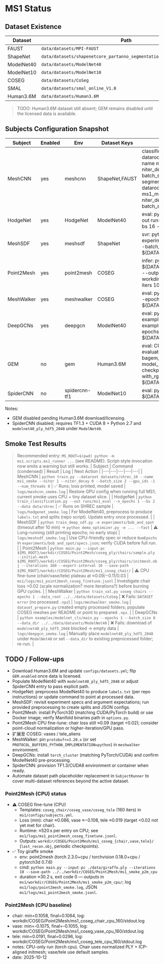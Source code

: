 # MS1 Status

## Dataset Existence
| Dataset | Path | Exists |
|---|---|---|
| FAUST | `data/datasets/MPI-FAUST` | OK |
| ShapeNet | `data/datasets/shapenetcore_partanno_segmentation_benchmark_v0_normal` | OK |
| ModelNet40 | `data/datasets/ModelNet40` | OK |
| ModelNet10 | `data/datasets/ModelNet10` | OK |
| COSEG | `data/datasets/CoSeg` | OK |
| SMAL | `data/datasets/smal_online_V1.0` | OK |
| Human3.6M | `data/datasets/Human3.6M` | MISSING |

> TODO: Human3.6M dataset still absent; GEM remains disabled until the licensed data is available.

## Subjects Configuration Snapshot
| Subject | Enabled | Env | Dataset Keys | Entry Templates |
|---|---|---|---|---|
| MeshCNN | yes | meshcnn | ShapeNet,FAUST | classification: python train.py --dataroot ${DATASET:ShapeNet} --name ms1_meshcnn_cls --niter 1 --niter_decay 0 --save_epoch_freq 1 --batch_size 2<br>segmentation: python train.py --dataroot ${DATASET:FAUST} --name ms1_meshcnn_seg --niter 1 --niter_decay 0 --save_epoch_freq 1 --batch_size 2 |
| HodgeNet | yes | HodgeNet | ModelNet40 | eval: python train_classification.py --out runs/ms1_eval --n_epochs 100 --bs 16 --data ${DATASET:ModelNet40} |
| MeshSDF | yes | meshsdf | ShapeNet | svr: python train_svr.py -e experiments/cars_svr --max_epoch 1 --batch_size 2 --data_root ${DATASET:ShapeNet} |
| Point2Mesh | yes | point2mesh | COSEG | infer: python point2mesh.py --input ${DATASET:COSEG}/chair/chair_001.obj --output_dir workdir/COSEG/Point2Mesh/results --iters 10 |
| MeshWalker | yes | meshwalker | COSEG | eval: python train_val.py coseg chairs --epochs 1 --data_root ${DATASET:COSEG} |
| DeepGCNs | yes | deepgcn | ModelNet40 | eval: python examples/modelnet_cls/main.py --cfg examples/modelnet_cls/config.yaml --epochs 1 --batch_size 8 --data_dir ${DATASET:ModelNet40} |
| GEM | no | gem | Human3.6M | eval: CUDA_VISIBLE_DEVICES=0 python evaluate_scannet.py --model bagem_scannet --batch_size 2 --model_path checkpoints/bagem_scannet.ckpt --with_rgb --data_root ${DATASET:Human3.6M} |
| SpiderCNN | no | spidercnn-tf1 | ModelNet10 | eval: python train.py --eval --data_root ${DATASET:ModelNet10} |

Notes:
- GEM disabled pending Human3.6M download/licensing.
- SpiderCNN disabled; requires TF1.3 + CUDA 8 + Python 2.7 and `modelnet40_ply_hdf5_2048` under `ModelNet40`.

## Smoke Test Results
> Recommended entry: `MS_ROOT=$(pwd) python -m ms1.scripts.ms1_runner ...` (see README). Script-style invocation now emits a warning but still works.
| Subject | Command (condensed) | Result | Log | Next Action |
|---|---|---|---|---|
| MeshCNN | `python train.py --dataroot datasets/shrec_16 --name ms1_smoke --niter 1 --niter_decay 0 --batch_size 2 --gpu_ids -1 --num_threads 0` | ✅ Runs; loss printed, model saved | `logs/meshcnn_smoke.log` | Restore GPU config when running full MS1; current smoke uses CPU + tiny dataset slice. |
| HodgeNet | `python train_classification.py --out runs/ms1_eval --n_epochs 1 --bs 2 --data data/shrec` | ✅ Runs on SHREC sample | `logs/hodgenet_smoke.log` | For ModelNet40, preprocess to produce `labels.txt` and splits (repo script). Update entry once processed. |
| MeshSDF | `python train_deep_sdf.py -e experiments/bob_and_spot` (timeout after 10 min) → `python demo_optimizer.py -e ... --fast` | ⚠️ Long-running (still printing epochs; no early stop) | `logs/meshsdf_smoke.log` | Use CPU-friendly spec or reduce `NumEpochs` in `experiments/bob_and_spot/specs.json`; verify CUDA before full run. |
| Point2Mesh | `python main.py --input-pc ${MS_ROOT}/workdir/COSEG/Point2Mesh/coseg_ply/chairs/sample.ply --initial-mesh ${MS_ROOT}/workdir/COSEG/Point2Mesh/coseg_ply/chairs/initmesh.obj --iterations 160 --export-interval 10 --save-path ${MS_ROOT}/workdir/COSEG/Point2Mesh/ms1_coseg_chair/` | ⚠️ CPU fine-tune (chair/vase/tele) plateau at ≈0.09/−0.11/0.03 | `ms1/logs/ms1_point2mesh_coseg_finetune.jsonl` | Investigate chair loss >0.02 (scale normalization? more iterations?) before burning GPU cycles. |
| MeshWalker | `python train_val.py coseg chairs --epochs 1 --data_root ../../data/datasets/CoSeg` | ❌ Fails: `DATASET error` (no processed `.npz`) | `logs/meshwalker_smoke.log` | `dataset_prepare.py` created empty processed folders; populate COSEG meshes per README or point to prepared `.npz`. |
| DeepGCNs | `python examples/modelnet_cls/main.py --epochs 1 --batch_size 8 --data_dir ../../data/datasets/ModelNet40` | ❌ Fails: download of `modelnet40_ply_hdf5_2048` blocked → empty data | `logs/deepgcn_smoke.log` | Manually place `modelnet40_ply_hdf5_2048` under `ModelNet40` or set `--data_dir` to existing preprocessed folder; re-run. |

## TODO / Follow-ups
- Download Human3.6M and update `configs/datasets.yml`; flip `GEM.enabled` once data is licensed.
- Populate ModelNet40 with `modelnet40_ply_hdf5_2048` or adjust SpiderCNN entry to pass explicit path.
- HodgeNet: preprocess ModelNet40 to produce `labels.txt` (per repo instructions) or update command to point at processed data.
- MeshSDF: revisit experiment specs and argument expectations; run provided preprocessing to create splits and JSON configs.
- Point2Mesh: install PyTorch3D (matching CUDA/PyTorch build) or use Docker image; verify Manifold binaries path in `options.py`.
- Point2Mesh CPU fine-tune: chair loss still ≈0.09 (target <0.02); consider point-cloud normalization or higher-iteration/GPU pass.
- 扩展至 COSEG: vases / tele_aliens
- MeshWalker: pin `protobuf<=3.20.x` (or set `PROTOCOL_BUFFERS_PYTHON_IMPLEMENTATION=python`) in `meshwalker` environment.
- DeepGCNs: install `torch_cluster` (matching PyTorch/CUDA) and confirm ModelNet40 pre-processing.
- SpiderCNN: provision TF1.3/CUDA8 environment or container when ready.
- Automate dataset path placeholder replacement in `SubjectRunner` to cover multi-dataset references beyond the active dataset.

### Point2Mesh (CPU) status
- ⚠️ COSEG fine-tune (CPU)
  - Templates: `coseg_chair/coseg_vase/coseg_tele` (160 iters) in `ms1/configs/subjects.yml`.
  - Loss (min): chair ≈0.086, vase ≈−0.108, tele ≈0.019 (target <0.02 not yet met for chair).
  - Runtime: ≈520 s per entry on CPU; see `ms1/logs/ms1_point2mesh_coseg_finetune.jsonl`.
  - Outputs: `workdir/COSEG/Point2Mesh/ms1_coseg_{chair,vase,tele}/` (`last_recon.obj`, periodic checkpoints).
- ✅ Toy giraffe smoke
  - env: point2mesh (torch 2.3.0+cpu / torchvision 0.18.0+cpu / pytorch3d 0.7.6)
  - cmd: `python main.py --input-pc ./data/giraffe.ply --iterations 10 --save-path ../../workdir/COSEG/Point2Mesh/ms1_smoke_p2m_cpu`
  - duration ≈30.2 s, exit code 0 — outputs in `ms1/workdir/COSEG/Point2Mesh/ms1_smoke_p2m_cpu/`; log `ms1/logs/point2mesh_smoke.log`, JSON `ms1/logs/ms1_point2mesh_smoke.jsonl`.

### Point2Mesh (CPU baseline)
- chair: min=0.1058, final=0.1064, log: workdir/COSEG/Point2Mesh/ms1_coseg_chair_cpu_160/stdout.log
- vase:  min=-0.1075,  final=-0.1055,  log: workdir/COSEG/Point2Mesh/ms1_coseg_vase_cpu_160/stdout.log
- tele:  min=0.0191,  final=0.0296,  log: workdir/COSEG/Point2Mesh/ms1_coseg_tele_cpu_160/stdout.log
- notes: CPU-only run (torch cpu). Chair uses normalized PLY + ICP-aligned initmesh; vase/tele use default samples.
- date: 2025-10-12
